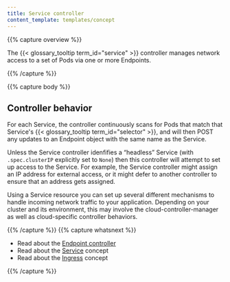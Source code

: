 ```yaml
---
title: Service controller
content_template: templates/concept
---
```


{{% capture overview %}}

The {{< glossary_tooltip term_id="service" >}} controller manages network
access to a set of Pods via one or more Endpoints.

{{% /capture %}}

{{% capture body %}}

## Controller behavior

For each Service, the controller continuously scans for Pods that match that
Service's {{< glossary_tooltip term_id="selector" >}}, and will then POST any
updates to an Endpoint object with the same name as the Service.

Unless the Service controller idenfifies a “headless” Service (with `.spec.clusterIP`
explicitly set to `None`) then this controller will attempt to set up access to
the Service. For example, the Service controller might assign an IP address for
external access, or it might defer to another controller to ensure that an address
gets assigned.

Using a Service resource you can set up several different mechanisms to handle
incoming network traffic to your application. Depending on your cluster and its
environment, this may involve the cloud-controller-manager as well as cloud-specific
controller behaviors.

{{% /capture %}}
{{% capture whatsnext %}}

* Read about the [Endpoint controller](/docs/reference/controllers/endpoint/)
* Read about the [Service](/docs/concepts/services-networking/service/) concept
* Read about the [Ingress](/docs/concepts/services-networking/ingress/) concept

{{% /capture %}}

